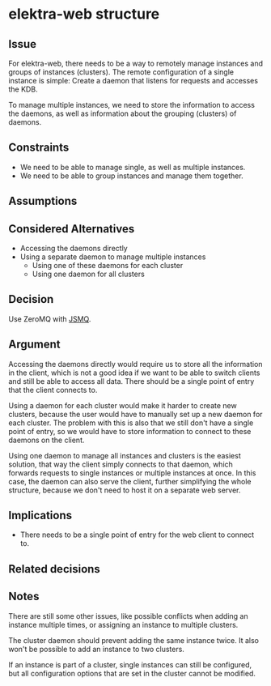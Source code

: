 # elektra-web structure

## Issue

For elektra-web, there needs to be a way to remotely manage instances and groups
of instances (clusters). The remote configuration of a single instance is
simple: Create a daemon that listens for requests and accesses the KDB.

To manage multiple instances, we need to store the information to access the
daemons, as well as information about the grouping (clusters) of daemons.

## Constraints

- We need to be able to manage single, as well as multiple instances.
- We need to be able to group instances and manage them together.

## Assumptions

## Considered Alternatives

- Accessing the daemons directly
- Using a separate daemon to manage multiple instances
  - Using one of these daemons for each cluster
  - Using one daemon for all clusters

## Decision

Use ZeroMQ with [JSMQ](https://github.com/zeromq/JSMQ).

## Argument

Accessing the daemons directly would require us to store all the information
in the client, which is not a good idea if we want to be able to switch
clients and still be able to access all data. There should be a single point of
entry that the client connects to.

Using a daemon for each cluster would make it harder to create new clusters,
because the user would have to manually set up a new daemon for each cluster.
The problem with this is also that we still don't have a single point of entry,
so we would have to store information to connect to these daemons on the client.

Using one daemon to manage all instances and clusters is the easiest solution,
that way the client simply connects to that daemon, which forwards requests to
single instances or multiple instances at once. In this case, the daemon can
also serve the client, further simplifying the whole structure, because we don't
need to host it on a separate web server.

## Implications

- There needs to be a single point of entry for the web client to connect to.

## Related decisions

## Notes

There are still some other issues, like possible conflicts when adding an
instance multiple times, or assigning an instance to multiple clusters.

The cluster daemon should prevent adding the same instance twice. It also won't
be possible to add an instance to two clusters.

If an instance is part of a cluster, single instances can still be configured,
but all configuration options that are set in the cluster cannot be modified.
